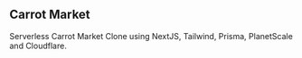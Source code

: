 ## Carrot Market

Serverless Carrot Market Clone using NextJS, Tailwind, Prisma, PlanetScale and Cloudflare.
